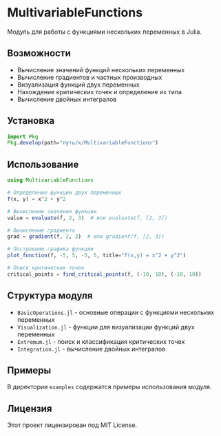 # MultivariableFunctions

Модуль для работы с функциями нескольких переменных в Julia.

## Возможности

- Вычисление значений функций нескольких переменных
- Вычисление градиентов и частных производных
- Визуализация функций двух переменных
- Нахождение критических точек и определение их типа
- Вычисление двойных интегралов

## Установка

```julia
import Pkg
Pkg.develop(path="путь/к/MultivariableFunctions")
```

## Использование

```julia
using MultivariableFunctions

# Определение функции двух переменных
f(x, y) = x^2 + y^2

# Вычисление значения функции
value = evaluate(f, 2, 3)  # или evaluate(f, [2, 3])

# Вычисление градиента
grad = gradient(f, 2, 3)  # или gradient(f, [2, 3])

# Построение графика функции
plot_function(f, -5, 5, -5, 5, title="f(x,y) = x^2 + y^2")

# Поиск критических точек
critical_points = find_critical_points(f, (-10, 10), (-10, 10))
```

## Структура модуля

- `BasicOperations.jl` - основные операции с функциями нескольких переменных
- `Visualization.jl` - функции для визуализации функций двух переменных
- `Extremum.jl` - поиск и классификация критических точек
- `Integration.jl` - вычисление двойных интегралов

## Примеры

В директории `examples` содержатся примеры использования модуля.

## Лицензия

Этот проект лицензирован под MIT License. 